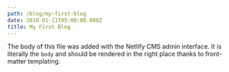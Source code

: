 ```yaml
---
path: /blog/my-first-blog
date: 2018-01-11T05:00:00.000Z
title: My First Blog
---
```

The body of this file was added with the Netlify CMS admin interface. It is literally the `body` and should be rendered in the right place thanks to front-matter templating.
